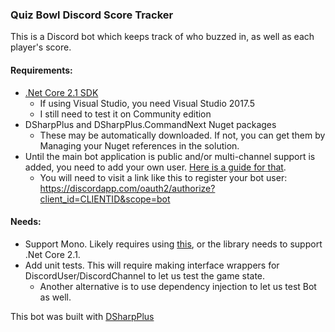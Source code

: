 ﻿### Quiz Bowl Discord Score Tracker
This is a Discord bot which keeps track of who buzzed in, as well as each player's score.

#### Requirements:
- [.Net Core 2.1 SDK](https://www.microsoft.com/net/download/dotnet-core/2.1#sdk-2.1.300)
  - If using Visual Studio, you need Visual Studio 2017.5
  - I still need to test it on Community edition
- DSharpPlus and DSharpPlus.CommandNext Nuget packages
  - These may be automatically downloaded. If not, you can get them by Managing your Nuget references in the solution.
- Until the main bot application is public and/or multi-channel support is added, you need to add your own user. [Here is a guide for that](https://dsharpplus.emzi0767.com/articles/getting_started.html).
  - You will need to visit a link like this to register your bot user: https://discordapp.com/oauth2/authorize?client_id=CLIENTID&scope=bot

#### Needs:
- Support Mono. Likely requires using [this](https://dsharpplus.emzi0767.com/articles/alt_ws.html), or the library needs to support .Net Core 2.1.
- Add unit tests. This will require making interface wrappers for DiscordUser/DiscordChannel to let us test the game state.
  - Another alternative is to use dependency injection to let us test Bot as well.

This bot was built with [DSharpPlus](https://dsharpplus.emzi0767.com/articles/first_bot.html)